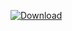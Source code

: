 [ ![Download](https://api.bintray.com/packages/zhx/common/seekbar/images/download.svg?version=1.0.3) ](https://bintray.com/zhx/common/seekbar/1.0.3/link)
